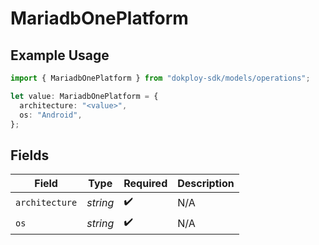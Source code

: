 # MariadbOnePlatform

## Example Usage

```typescript
import { MariadbOnePlatform } from "dokploy-sdk/models/operations";

let value: MariadbOnePlatform = {
  architecture: "<value>",
  os: "Android",
};
```

## Fields

| Field              | Type               | Required           | Description        |
| ------------------ | ------------------ | ------------------ | ------------------ |
| `architecture`     | *string*           | :heavy_check_mark: | N/A                |
| `os`               | *string*           | :heavy_check_mark: | N/A                |